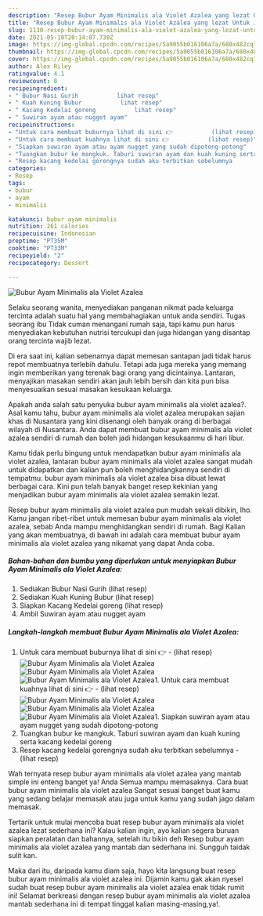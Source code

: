 ```yaml
---
description: "Resep Bubur Ayam Minimalis ala Violet Azalea yang lezat Untuk Jualan"
title: "Resep Bubur Ayam Minimalis ala Violet Azalea yang lezat Untuk Jualan"
slug: 1130-resep-bubur-ayam-minimalis-ala-violet-azalea-yang-lezat-untuk-jualan
date: 2021-05-10T20:14:07.730Z
image: https://img-global.cpcdn.com/recipes/5a9055b016106a7a/680x482cq70/bubur-ayam-minimalis-ala-violet-azalea-foto-resep-utama.jpg
thumbnail: https://img-global.cpcdn.com/recipes/5a9055b016106a7a/680x482cq70/bubur-ayam-minimalis-ala-violet-azalea-foto-resep-utama.jpg
cover: https://img-global.cpcdn.com/recipes/5a9055b016106a7a/680x482cq70/bubur-ayam-minimalis-ala-violet-azalea-foto-resep-utama.jpg
author: Alex Riley
ratingvalue: 4.1
reviewcount: 8
recipeingredient:
- " Bubur Nasi Gurih           lihat resep"
- " Kuah Kuning Bubur           lihat resep"
- " Kacang Kedelai goreng           lihat resep"
- " Suwiran ayam atau nugget ayam"
recipeinstructions:
- "Untuk cara membuat buburnya lihat di sini 👉           (lihat resep)"
- "Untuk cara membuat kuahnya lihat di sini 👉           (lihat resep)"
- "Siapkan suwiran ayam atau ayam nugget yang sudah dipotong-potong"
- "Tuangkan bubur ke mangkuk. Taburi suwiran ayam dan kuah kuning serta kacang kedelai goreng"
- "Resep kacang kedelai gorengnya sudah aku terbitkan sebelumnya           (lihat resep)"
categories:
- Resep
tags:
- bubur
- ayam
- minimalis

katakunci: bubur ayam minimalis 
nutrition: 261 calories
recipecuisine: Indonesian
preptime: "PT35M"
cooktime: "PT33M"
recipeyield: "2"
recipecategory: Dessert

---
```



![Bubur Ayam Minimalis ala Violet Azalea](https://img-global.cpcdn.com/recipes/5a9055b016106a7a/680x482cq70/bubur-ayam-minimalis-ala-violet-azalea-foto-resep-utama.jpg)

Selaku seorang wanita, menyediakan panganan nikmat pada keluarga tercinta adalah suatu hal yang membahagiakan untuk anda sendiri. Tugas seorang ibu Tidak cuman menangani rumah saja, tapi kamu pun harus menyediakan kebutuhan nutrisi tercukupi dan juga hidangan yang disantap orang tercinta wajib lezat.

Di era  saat ini, kalian sebenarnya dapat memesan santapan jadi tidak harus repot membuatnya terlebih dahulu. Tetapi ada juga mereka yang memang ingin memberikan yang terenak bagi orang yang dicintainya. Lantaran, menyajikan masakan sendiri akan jauh lebih bersih dan kita pun bisa menyesuaikan sesuai masakan kesukaan keluarga. 



Apakah anda salah satu penyuka bubur ayam minimalis ala violet azalea?. Asal kamu tahu, bubur ayam minimalis ala violet azalea merupakan sajian khas di Nusantara yang kini disenangi oleh banyak orang di berbagai wilayah di Nusantara. Anda dapat membuat bubur ayam minimalis ala violet azalea sendiri di rumah dan boleh jadi hidangan kesukaanmu di hari libur.

Kamu tidak perlu bingung untuk mendapatkan bubur ayam minimalis ala violet azalea, lantaran bubur ayam minimalis ala violet azalea sangat mudah untuk didapatkan dan kalian pun boleh menghidangkannya sendiri di tempatmu. bubur ayam minimalis ala violet azalea bisa dibuat lewat berbagai cara. Kini pun telah banyak banget resep kekinian yang menjadikan bubur ayam minimalis ala violet azalea semakin lezat.

Resep bubur ayam minimalis ala violet azalea pun mudah sekali dibikin, lho. Kamu jangan ribet-ribet untuk memesan bubur ayam minimalis ala violet azalea, sebab Anda mampu menghidangkan sendiri di rumah. Bagi Kalian yang akan membuatnya, di bawah ini adalah cara membuat bubur ayam minimalis ala violet azalea yang nikamat yang dapat Anda coba.

<!--inarticleads1-->

##### Bahan-bahan dan bumbu yang diperlukan untuk menyiapkan Bubur Ayam Minimalis ala Violet Azalea:

1. Sediakan  Bubur Nasi Gurih           (lihat resep)
1. Sediakan  Kuah Kuning Bubur           (lihat resep)
1. Siapkan  Kacang Kedelai goreng           (lihat resep)
1. Ambil  Suwiran ayam atau nugget ayam




<!--inarticleads2-->

##### Langkah-langkah membuat Bubur Ayam Minimalis ala Violet Azalea:

1. Untuk cara membuat buburnya lihat di sini 👉 -           (lihat resep)
<img src="https://img-global.cpcdn.com/steps/174fd94b634af5d8/160x128cq70/bubur-ayam-minimalis-ala-violet-azalea-langkah-memasak-1-foto.jpg" alt="Bubur Ayam Minimalis ala Violet Azalea"><img src="https://img-global.cpcdn.com/steps/a1f0577f52c7b54d/160x128cq70/bubur-ayam-minimalis-ala-violet-azalea-langkah-memasak-1-foto.jpg" alt="Bubur Ayam Minimalis ala Violet Azalea"><img src="https://img-global.cpcdn.com/steps/dfe7cef340b2d27e/160x128cq70/bubur-ayam-minimalis-ala-violet-azalea-langkah-memasak-1-foto.jpg" alt="Bubur Ayam Minimalis ala Violet Azalea">1. Untuk cara membuat kuahnya lihat di sini 👉 -           (lihat resep)
<img src="https://img-global.cpcdn.com/steps/a350a100286cf3ef/160x128cq70/bubur-ayam-minimalis-ala-violet-azalea-langkah-memasak-2-foto.jpg" alt="Bubur Ayam Minimalis ala Violet Azalea"><img src="https://img-global.cpcdn.com/steps/2cc99d0fbd52018c/160x128cq70/bubur-ayam-minimalis-ala-violet-azalea-langkah-memasak-2-foto.jpg" alt="Bubur Ayam Minimalis ala Violet Azalea"><img src="https://img-global.cpcdn.com/steps/4e27959bf26e4fd7/160x128cq70/bubur-ayam-minimalis-ala-violet-azalea-langkah-memasak-2-foto.jpg" alt="Bubur Ayam Minimalis ala Violet Azalea">1. Siapkan suwiran ayam atau ayam nugget yang sudah dipotong-potong
1. Tuangkan bubur ke mangkuk. Taburi suwiran ayam dan kuah kuning serta kacang kedelai goreng
1. Resep kacang kedelai gorengnya sudah aku terbitkan sebelumnya -           (lihat resep)




Wah ternyata resep bubur ayam minimalis ala violet azalea yang mantab simple ini enteng banget ya! Anda Semua mampu memasaknya. Cara buat bubur ayam minimalis ala violet azalea Sangat sesuai banget buat kamu yang sedang belajar memasak atau juga untuk kamu yang sudah jago dalam memasak.

Tertarik untuk mulai mencoba buat resep bubur ayam minimalis ala violet azalea lezat sederhana ini? Kalau kalian ingin, ayo kalian segera buruan siapkan peralatan dan bahannya, setelah itu bikin deh Resep bubur ayam minimalis ala violet azalea yang mantab dan sederhana ini. Sungguh taidak sulit kan. 

Maka dari itu, daripada kamu diam saja, hayo kita langsung buat resep bubur ayam minimalis ala violet azalea ini. Dijamin kamu gak akan nyesel sudah buat resep bubur ayam minimalis ala violet azalea enak tidak rumit ini! Selamat berkreasi dengan resep bubur ayam minimalis ala violet azalea mantab sederhana ini di tempat tinggal kalian masing-masing,ya!.

